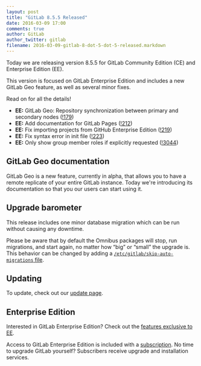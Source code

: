 ```yaml
---
layout: post
title: "GitLab 8.5.5 Released"
date: 2016-03-09 17:00
comments: true
author: GitLab
author_twitter: gitlab
filename: 2016-03-09-gitlab-8-dot-5-dot-5-released.markdown
---
```


Today we are releasing version 8.5.5 for GitLab Community Edition (CE) and
Enterprise Edition (EE).

This version is focused on GitLab Enterprise Edition and includes a new GitLab
Geo feature, as well as several minor fixes.

Read on for all the details!

<!-- more -->

- **EE:** GitLab Geo: Repository synchronization between primary and secondary nodes ([!179])
- **EE:** Add documentation for GitLab Pages ([!212])
- **EE:** Fix importing projects from GitHub Enterprise Edition ([!219])
- **EE:** Fix syntax error in init file ([!223])
- **EE:** Only show group member roles if explicitly requested ([!3044])

[!179]: https://gitlab.com/gitlab-org/gitlab-ee/merge_requests/179
[!212]: https://gitlab.com/gitlab-org/gitlab-ee/merge_requests/212
[!219]: https://gitlab.com/gitlab-org/gitlab-ee/merge_requests/219
[!223]: https://gitlab.com/gitlab-org/gitlab-ee/merge_requests/223
[!3044]: https://gitlab.com/gitlab-org/gitlab-ce/merge_requests/3044

## GitLab Geo documentation

GitLab Geo is a new feature, currently in alpha, that allows you to have a
remote replicate of your entire GitLab instance. Today we're introducing its
documentation so that you our users can start using it.

## Upgrade barometer

This release includes one minor database migration which can be run without
causing any downtime.

Please be aware that by default the Omnibus packages will stop, run migrations,
and start again, no matter how “big” or “small” the upgrade is. This behavior
can be changed by adding a [`/etc/gitlab/skip-auto-migrations`
file](http://doc.gitlab.com/omnibus/update/README.html).

## Updating

To update, check out our [update page](https://about.gitlab.com/update).

## Enterprise Edition

Interested in GitLab Enterprise Edition? Check out the [features exclusive to
EE](https://about.gitlab.com/features/#enterprise).

Access to GitLab Enterprise Edition is included with a [subscription](https://about.gitlab.com/pricing/).
No time to upgrade GitLab yourself? Subscribers receive upgrade and installation
services.
